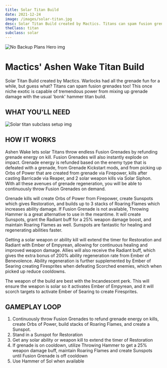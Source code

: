 ```yaml
---
title: Solar Titan Build
date: 2021-12-24
image: /images/solar-titan.jpg
desc: Solar Titan Build created by Mactics. Titans can spam fusion grenades too!
theClass: titan
subclass: solar
---
```


![No Backup Plans Hero img](/images/ashen-wake.webp "No Backup Plans D2")

# Mactics' Ashen Wake Titan Build

Solar Titan Build created by Mactics. Warlocks had all the grenade fun for a while, but guess what? Titans can spam fusion grenades too! This once niche exotic is capable of tremendous power from mixing up grenade damage with the usual 'bonk' hammer titan build.

## WHAT YOU'LL NEED

![Solar titan subclass setup img](/images/solar-titan-build.png "Solar titan subclass setup D2")

## HOW IT WORKS

Ashen Wake lets solar Titans throw endless Fusion Grenades by refunding grenade energy on kill. Fusion Grenades will also instantly explode on impact. Grenade energy is refunded based on the enemy type that is defeated with a grenade, from Grenade Kickstart mods, and from picking up Orbs of Power that are created from grenade via Firepower, kills after casting Barricade via Reaper, and 2 solar weapon kills via Solar Siphon. With all these avenues of grenade regeneration, you will be able to continuously throw Fusion Grenades on demand.

Grenade kills will create Orbs of Power from Firepower, create Sunspots which gives Restoration, and builds up to 3 stacks of Roaring Flames which increases ability damage. If Fusion Grenade is not available, Throwing Hammer is a great alternative to use in the meantime. It will create Sunspots, grant the Radiant buff for a 25% weapon damage boost, and maintain Roaring Flames as well. Sunspots are fantastic for healing and regenerating abilities faster.

Getting a solar weapon or ability kill will extend the timer for Restoration and Radiant with Ember of Empyrean, allowing for continuous healing and improved weapon damage. Allies will also receive the Radiant buff, which gives the extra bonus of 200% ability regeneration rate from Ember of Benevolence. Ability regeneration is further supplemented by Ember of Searing creating Firesprites when defeating Scorched enemies, which when picked up reduce cooldowns.

The weapon of the build are best with the Incandescent perk. This will ensure the weapon is solar so it activates Ember of Empyrean, and it will scorch targets to activate Ember of Searing to create Firesprites.

## GAMEPLAY LOOP

1. Continuously throw Fusion Grenades to refund grenade energy on kills, create Orbs of Power, build stacks of Roaring Flames, and create a Sunspot.
2. Stand in a Sunspot for Restoration
3. Get any solar ability or weapon kill to extend the timer of Restoration
4. If grenade is on cooldown, utilize Throwing Hammer to get a 25% weapon damage buff, maintain Roaring Flames and create Sunspots until Fusion Grenade is off cooldown
5. Use Hammer of Sol when available
